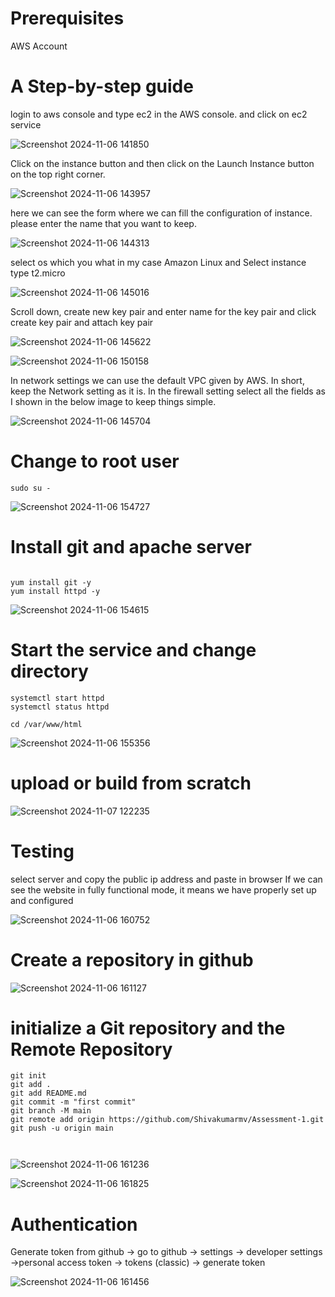 
# Prerequisites

AWS Account

# A Step-by-step guide

login to aws console and type ec2 in the AWS console. and click on ec2 service 

![Screenshot 2024-11-06 141850](https://github.com/user-attachments/assets/1855ee0c-1ccd-4ced-8136-4d5db34c08eb)


Click on the instance button and then click on the Launch Instance button on the top right corner.

![Screenshot 2024-11-06 143957](https://github.com/user-attachments/assets/a23f679f-0f13-476e-a5ff-e5647517c548)


here we can see the form where we can fill the configuration of instance. please enter the name that you want to keep.

![Screenshot 2024-11-06 144313](https://github.com/user-attachments/assets/a0e70b98-3b7d-4f83-a696-db0d54a47a2d)


select os which you what in my case Amazon Linux and Select instance type t2.micro

![Screenshot 2024-11-06 145016](https://github.com/user-attachments/assets/8965dd1b-0219-4785-bed5-b0d886f69b90)


Scroll down, create new key pair and enter name for the key pair and click create key pair and attach key pair 

![Screenshot 2024-11-06 145622](https://github.com/user-attachments/assets/d10f28e4-d734-48f7-8f7a-c515c3d31f97)

![Screenshot 2024-11-06 150158](https://github.com/user-attachments/assets/5c01d443-52fe-4ed4-8916-cc7bc090ada0)


In network settings we can use the default VPC given by AWS. In short, keep the Network setting as it is. In the firewall setting select all the fields as I shown in the below image to keep things simple.

![Screenshot 2024-11-06 145704](https://github.com/user-attachments/assets/81b688b9-cda7-492d-9e10-e42a7078b364)



# Change to root user

```
sudo su -

```
![Screenshot 2024-11-06 154727](https://github.com/user-attachments/assets/2dbc112e-8103-470d-b036-b82cb6e6adbf)

# Install git and apache server

```

yum install git -y 
yum install httpd -y

```

![Screenshot 2024-11-06 154615](https://github.com/user-attachments/assets/ef3ba15c-3c03-4aca-937e-d7f7afede9eb)


# Start the service and change directory 

```
systemctl start httpd
systemctl status httpd

cd /var/www/html

```
![Screenshot 2024-11-06 155356](https://github.com/user-attachments/assets/77afe8eb-d431-455a-932a-e992b9980613)


# upload or build from scratch


![Screenshot 2024-11-07 122235](https://github.com/user-attachments/assets/7184d5f2-c160-4559-8bed-c1a3b77a6507)


# Testing

select server and copy the public ip address and paste in browser 
If we can see the website in fully functional mode, it means we have properly set up and configured 

![Screenshot 2024-11-06 160752](https://github.com/user-attachments/assets/11f81d7f-24ca-4e0a-8f40-b6d3d4831a1b)

# Create a repository in github

![Screenshot 2024-11-06 161127](https://github.com/user-attachments/assets/9ce0ef8d-073a-460e-ae2f-9d2310a06d78)

# initialize a Git repository and the Remote Repository 

```
git init
git add .
git add README.md
git commit -m "first commit"
git branch -M main
git remote add origin https://github.com/Shivakumarmv/Assessment-1.git
git push -u origin main



```


![Screenshot 2024-11-06 161236](https://github.com/user-attachments/assets/b7b05b6d-90cd-4776-bfaa-04f192e62a20)


![Screenshot 2024-11-06 161825](https://github.com/user-attachments/assets/f713e4dc-ded9-407c-a6c6-8a13c90075e4)



# Authentication

Generate token from github -> go to github -> settings -> developer settings ->personal access token -> tokens (classic) -> generate token

![Screenshot 2024-11-06 161456](https://github.com/user-attachments/assets/b51dc3e4-3fff-4315-9671-83e888c00aee)
